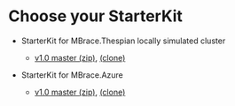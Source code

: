 

# Choose your StarterKit

* StarterKit for MBrace.Thespian locally simulated cluster

  * [v1.0 master (zip)](https://github.com/mbraceproject/MBrace.StarterKit/archive/master.zip), [(clone)](https://github.com/mbraceproject/MBrace.StarterKit/tree/master)

* StarterKit for MBrace.Azure 

  * [v1.0 master (zip)](https://github.com/mbraceproject/MBrace.StarterKit/archive/master.zip), [(clone)](https://github.com/mbraceproject/MBrace.StarterKit/tree/master) 
